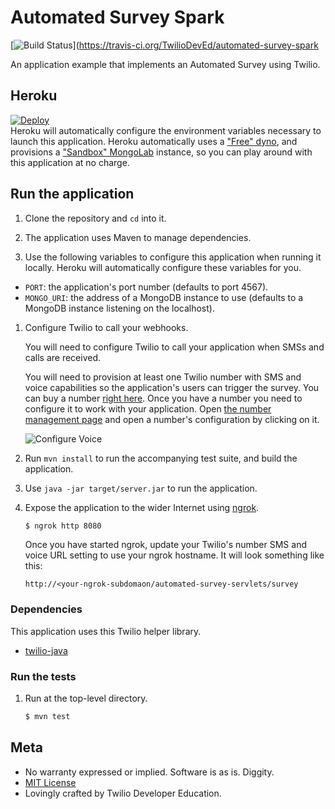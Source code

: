 # Automated Survey Spark
[![Build Status](https://travis-ci.org/TwilioDevEd/automated-survey-spark.svg?branch=master)](https://travis-ci.org/TwilioDevEd/automated-survey-spark

An application example that implements an Automated Survey using Twilio.

## Heroku
[![Deploy](https://www.herokucdn.com/deploy/button.png)](https://heroku.com/deploy)  
Heroku will automatically configure the environment variables necessary to launch this application. Heroku automatically uses a ["Free" dyno](https://www.heroku.com/pricing), and provisions a ["Sandbox" MongoLab](https://mongolab.com/plans/pricing/) instance, so you can play around with this application at no charge.

## Run the application

1. Clone the repository and `cd` into it.

1. The application uses Maven to manage dependencies.

1. Use the following variables to configure this application when running it locally. Heroku will automatically configure these variables for you.
- `PORT`: the application's port number (defaults to port 4567).
- `MONGO_URI`: the address of a MongoDB instance to use (defaults to a MongoDB instance listening on the localhost).

1. Configure Twilio to call your webhooks.

   You will need to configure Twilio to call your application when SMSs and calls are received.

   You will need to provision at least one Twilio number with SMS and voice capabilities
   so the application's users can trigger the survey. You can buy a number [right
   here](//www.twilio.com/user/account/phone-numbers/search). Once you have
   a number you need to configure it to work with your application. Open
   [the number management page](//www.twilio.com/user/account/phone-numbers/incoming)
   and open a number's configuration by clicking on it.

   ![Configure Voice](http://howtodocs.s3.amazonaws.com/twilio-number-config-all-med.gif)

1. Run `mvn install` to run the accompanying test suite, and build the application.

1. Use `java -jar target/server.jar` to run the application.

1. Expose the application to the wider Internet using [ngrok](https://ngrok.com/).

   ```bash
   $ ngrok http 8080
   ```

   Once you have started ngrok, update your Twilio's number SMS and voice URL
   setting to use your ngrok hostname. It will look something like
   this:

   ```
   http://<your-ngrok-subdomaon/automated-survey-servlets/survey
   ```

### Dependencies

This application uses this Twilio helper library.

* [twilio-java](//github.com/twilio/twilio-java)

### Run the tests

1. Run at the top-level directory.

   ```bash
   $ mvn test
   ```

## Meta

* No warranty expressed or implied. Software is as is. Diggity.
* [MIT License](http://www.opensource.org/licenses/mit-license.html)
* Lovingly crafted by Twilio Developer Education.
